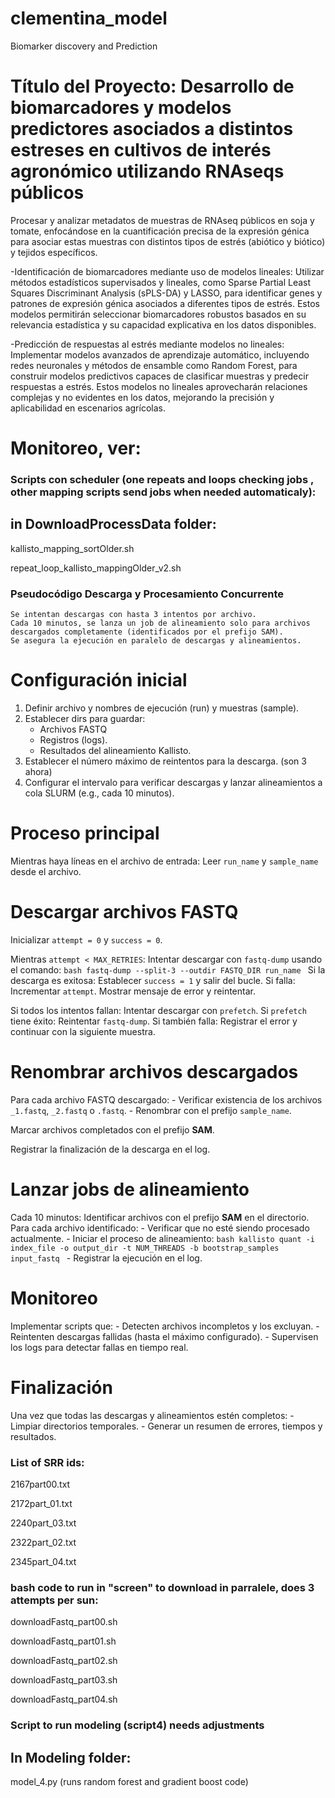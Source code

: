# clementina_model
Biomarker discovery and Prediction

# Título del Proyecto: Desarrollo de biomarcadores y modelos predictores asociados a distintos estreses en cultivos de interés agronómico utilizando RNAseqs públicos

Procesar y analizar metadatos de muestras de RNAseq públicos en soja y tomate, enfocándose en la cuantificación precisa de la expresión génica para asociar estas muestras con distintos tipos de estrés (abiótico y biótico) y tejidos específicos.

-Identificación de biomarcadores mediante uso de modelos lineales:
Utilizar métodos estadísticos supervisados y lineales, como Sparse Partial Least Squares Discriminant Analysis (sPLS-DA) y LASSO, para identificar genes y patrones de expresión génica asociados a diferentes tipos de estrés. Estos modelos permitirán seleccionar biomarcadores robustos basados en su relevancia estadística y su capacidad explicativa en los datos disponibles.

-Predicción de respuestas al estrés mediante modelos no lineales:
Implementar modelos avanzados de aprendizaje automático, incluyendo redes neuronales y métodos de ensamble como Random Forest, para construir modelos predictivos capaces de clasificar muestras y predecir respuestas a estrés. Estos modelos no lineales aprovecharán relaciones complejas y no evidentes en los datos, mejorando la precisión y aplicabilidad en escenarios agrícolas.




# Monitoreo, ver: 

### Scripts con scheduler (one repeats and loops checking jobs , other mapping scripts send jobs when needed automaticaly):
## in DownloadProcessData folder:

kallisto_mapping_sortOlder.sh

repeat_loop_kallisto_mappingOlder_v2.sh

### Pseudocódigo  Descarga y Procesamiento Concurrente

    Se intentan descargas con hasta 3 intentos por archivo.
    Cada 10 minutos, se lanza un job de alineamiento solo para archivos descargados completamente (identificados por el prefijo SAM).
    Se asegura la ejecución en paralelo de descargas y alineamientos.

# Configuración inicial
1. Definir archivo y nombres de ejecución (run) y muestras (sample).
2. Establecer dirs para guardar:
   - Archivos FASTQ 
   - Registros (logs).
   - Resultados del alineamiento Kallisto.
3. Establecer el número máximo de reintentos para la descarga. (son 3 ahora)
4. Configurar el intervalo para verificar descargas y lanzar alineamientos a cola SLURM (e.g., cada 10 minutos).

# Proceso principal
Mientras haya líneas en el archivo de entrada:
   Leer `run_name` y `sample_name` desde el archivo.

   # Descargar archivos FASTQ
   Inicializar `attempt = 0` y `success = 0`.

   Mientras `attempt < MAX_RETRIES`:
      Intentar descargar con `fastq-dump` usando el comando:
      ```bash
      fastq-dump --split-3 --outdir FASTQ_DIR run_name
      ```
      Si la descarga es exitosa:
         Establecer `success = 1` y salir del bucle.
      Si falla:
         Incrementar `attempt`.
         Mostrar mensaje de error y reintentar.

   Si todos los intentos fallan:
      Intentar descargar con `prefetch`.
      Si `prefetch` tiene éxito:
         Reintentar `fastq-dump`.
      Si también falla:
         Registrar el error y continuar con la siguiente muestra.

   # Renombrar archivos descargados
   Para cada archivo FASTQ descargado:
      - Verificar existencia de los archivos `_1.fastq`, `_2.fastq` o `.fastq`.
      - Renombrar con el prefijo `sample_name`.

   Marcar archivos completados con el prefijo **SAM**.

   Registrar la finalización de la descarga en el log.

# Lanzar jobs de alineamiento
Cada 10 minutos:
   Identificar archivos con el prefijo **SAM** en el directorio.
   Para cada archivo identificado:
      - Verificar que no esté siendo procesado actualmente.
      - Iniciar el proceso de alineamiento:
        ```bash
        kallisto quant -i index_file -o output_dir -t NUM_THREADS -b bootstrap_samples input_fastq
        ```
      - Registrar la ejecución en el log.

# Monitoreo
   Implementar scripts que:
      - Detecten archivos incompletos y los excluyan.
      - Reintenten descargas fallidas (hasta el máximo configurado).
      - Supervisen los logs para detectar fallas en tiempo real.

# Finalización
   Una vez que todas las descargas y alineamientos estén completos:
      - Limpiar directorios temporales.
      - Generar un resumen de errores, tiempos y resultados.





### List of SRR ids:

2167part00.txt

2172part_01.txt

2240part_03.txt

2322part_02.txt

2345part_04.txt


### bash code to run  in "screen" to download in parralele, does 3 attempts per sun:


downloadFastq_part00.sh

downloadFastq_part01.sh

downloadFastq_part02.sh

downloadFastq_part03.sh

downloadFastq_part04.sh


### Script to run modeling (script4) needs adjustments
## In Modeling folder:

model_4.py       (runs random forest and gradient boost code)








